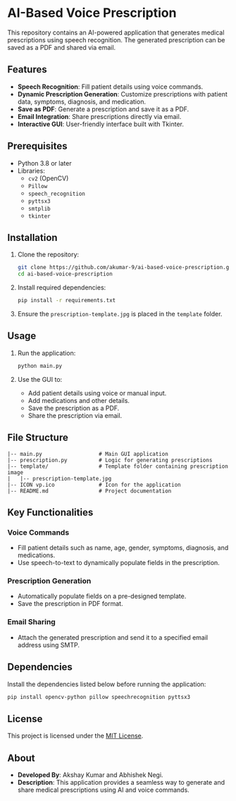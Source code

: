 # AI-Based Voice Prescription

This repository contains an AI-powered application that generates medical prescriptions using speech recognition. The generated prescription can be saved as a PDF and shared via email.

## Features
- **Speech Recognition**: Fill patient details using voice commands.
- **Dynamic Prescription Generation**: Customize prescriptions with patient data, symptoms, diagnosis, and medication.
- **Save as PDF**: Generate a prescription and save it as a PDF.
- **Email Integration**: Share prescriptions directly via email.
- **Interactive GUI**: User-friendly interface built with Tkinter.

## Prerequisites
- Python 3.8 or later
- Libraries:
  - `cv2` (OpenCV)
  - `Pillow`
  - `speech_recognition`
  - `pyttsx3`
  - `smtplib`
  - `tkinter`

## Installation

1. Clone the repository:
   ```bash
   git clone https://github.com/akumar-9/ai-based-voice-prescription.git
   cd ai-based-voice-prescription
   ```

2. Install required dependencies:
   ```bash
   pip install -r requirements.txt
   ```

3. Ensure the `prescription-template.jpg` is placed in the `template` folder.

## Usage

1. Run the application:
   ```bash
   python main.py
   ```

2. Use the GUI to:
   - Add patient details using voice or manual input.
   - Add medications and other details.
   - Save the prescription as a PDF.
   - Share the prescription via email.

## File Structure

```
|-- main.py                  # Main GUI application
|-- prescription.py          # Logic for generating prescriptions
|-- template/                # Template folder containing prescription image
|   |-- prescription-template.jpg
|-- ICON vp.ico              # Icon for the application
|-- README.md                # Project documentation
```

## Key Functionalities

### Voice Commands
- Fill patient details such as name, age, gender, symptoms, diagnosis, and medications.
- Use speech-to-text to dynamically populate fields in the prescription.

### Prescription Generation
- Automatically populate fields on a pre-designed template.
- Save the prescription in PDF format.

### Email Sharing
- Attach the generated prescription and send it to a specified email address using SMTP.

## Dependencies
Install the dependencies listed below before running the application:

```bash
pip install opencv-python pillow speechrecognition pyttsx3
```

## License
This project is licensed under the [MIT License](LICENSE).

## About
- **Developed By**: Akshay Kumar and Abhishek Negi.
- **Description**: This application provides a seamless way to generate and share medical prescriptions using AI and voice commands.

